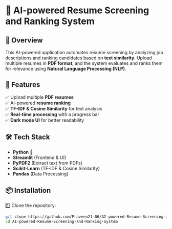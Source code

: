 # 📄 AI-powered Resume Screening and Ranking System  

## 🚀 Overview  
This AI-powered application automates resume screening by analyzing job descriptions and ranking candidates based on **text similarity**. Upload multiple resumes in **PDF format**, and the system evaluates and ranks them for relevance using **Natural Language Processing (NLP)**.  

## 🎯 Features  
✅ Upload multiple **PDF resumes**  
✅ AI-powered **resume ranking**  
✅ **TF-IDF & Cosine Similarity** for text analysis  
✅ **Real-time processing** with a progress bar  
✅ **Dark mode UI** for better readability  

## 🛠️ Tech Stack  
- **Python** 🐍  
- **Streamlit** (Frontend & UI)  
- **PyPDF2** (Extract text from PDFs)  
- **Scikit-Learn** (TF-IDF & Cosine Similarity)  
- **Pandas** (Data Processing)  

## 📦 Installation  
1️⃣ Clone the repository:  
```bash
git clone https://github.com/Praveen21-06/AI-powered-Resume-Screening-and-Ranking-System.git
cd AI-powered-Resume-Screening-and-Ranking-System
